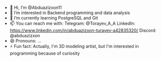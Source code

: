 - 👋 Hi, I’m @Abduazizxon11
- 👀 I’m interested in Backend programming and data analysis
- 🌱 I’m currently learning PostgreSQL and Git
- 📫 You can reach me with:
Telegram: @Torayev_A_A
LinkedIn: https://www.linkedin.com/in/abduazizxon-turayev-a42835320/
Discord: @abduazizxon
- 😄 Pronouns: ...
- ⚡ Fun fact: Actually, I'm 3D modeling artist, but I'm interested in programming because of curiosity

<!---
Abduazizxon11/Abduazizxon11 is a ✨ special ✨ repository because its `README.md` (this file) appears on your GitHub profile.
You can click the Preview link to take a look at your changes.
--->
